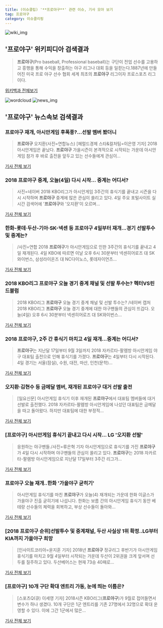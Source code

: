 ```yaml
---
title: (이슈클립) '**프로야구**' 관련 이슈, 기사 모아 보기
tag: 프로야구
category: 이슈클리핑
---
```

![wiki_img](https://user-images.githubusercontent.com/42597476/44503234-41136a80-a6d0-11e8-9071-6fc6418eafe4.png)
## **'**프로야구**'** 위키피디아 검색결과
>**프로야구**(Pro baseball, Professional baseball)는 구단이 전업 선수를 고용하고 흥행을 통해 수익을 창출하는 야구 리그나 대회 등을 일컫는다.1887년에 만들어진 미국 프로 야구 선수 협회 세계 최초의 **프로야구** 리그이자 프로스포츠 리그이다.

<a href="https://ko.wikipedia.org/wiki/프로야구" target="_blank">위키백과 전체보기</a>

![wordcloud](https://s3.ap-northeast-2.amazonaws.com/lyrics101-wordcloud/2018-09-04-1536054656.png)
![news_img](https://user-images.githubusercontent.com/42597476/44507050-1206f400-a6e4-11e8-8d98-7ffbfebb353f.png)
## **'**프로야구**'** 뉴스속보 검색결과
### **프로야구** 재개, 아시안게임 후폭풍?…선발 멤버 봤더니

>**프로야구** 오지환(사진=연합뉴스) [헤럴드경제 스타&컬처팀=이은영 기자] 2018 아시안게임은 끝났다. **프로야구** 가을시즌이 본격적으로 시작되는 가운데 아시안게임 참가 후 바로 출전을 앞두고 있는 선수들에게 관심이...

<a href="http://biz.heraldcorp.com/culture/view.php?ud=201809041826276307126_1" target="_blank">기사 전체 보기</a>

### 2018 **프로야구** 중계, 오늘(4일) 다시 시작… 중계는 어디서?

>사진=네이버 2018 KBO리그가 아시안게임 3주간의 휴식기를 끝내고 시즌을 다시 시작하며 **프로야구** 중계에 많은 관심이 쏠리고 있다. 4일 주요 포털사이트 실시간 검색어에 '**프로야구**와 '오지환'이 오르며...

<a href="http://news20.busan.com/controller/newsController.jsp?newsId=20180904000128" target="_blank">기사 전체 보기</a>

### 한화-롯데·두산-기아·SK-넥센 등 **프로야구** 4일부터 재개...경기 선발투수 및 중계는?

>/사진=연합 2018 **프로야구**가 아시안게임으로 인한 3주간의 휴식기를 끝내고 4일 재개된다. 4일 KBO에 따르면 이날 오후 6시 30분부터 넥센히어로즈 대 SK와이번스, 삼성라이온즈 대 NC다이노스, 롯데자이언츠...

<a href="http://www.asiatoday.co.kr/view.php?key=20180904001824074" target="_blank">기사 전체 보기</a>

### 2018 KBO리그 **프로야구** 오늘 경기 중계 채널 및 선발 투수는? 헥터VS린드블럼

>2018 KBO리그 **프로야구** 오늘 경기 중계 채널 및 선발 투수는? /네이버 캡처  2018 KBO리그 **프로야구** 오늘 경기 중계에 대한 야구팬들의 관심이 뜨겁다. 오늘(4일) 오후 6시 30분부터 넥센히어로즈 대 SK와이번스...

<a href="http://www.kyeongin.com/main/view.php?key=20180904001425473" target="_blank">기사 전체 보기</a>

### 2018 **프로야구**, 2주 간 휴식기 마치고 4일 재개…중계는 어디서?

>**프로야구**는 지난달 17일부터 9월 3일까지 2018 자카르타-팔렘방 아시안게임 야구 대표팀 출전으로 인해 휴식기를 가졌다. **프로야구**는 4일부터 다시 시작된다. 4일 경기는 서울(잠실), 수원, 대전, 마산, 인천(문학)...

<a href="http://stoo.asiae.co.kr/news/naver_view.htm?idxno=2018090418171495548" target="_blank">기사 전체 보기</a>

### 오지환·김현수 등 금메달 멤버, 재개된 **프로야구** 대거 선발 출전

>[일요신문] 아시안게임 휴식기 이후 재개된 **프로야구**에서 대표팀 멤버들에 대거 선발로 출전했다.   2018 자카르타-팔렘방 아시안게임에 나섰던 대표팀은 금메달을 따고 돌아왔다. 하지만 대표팀에 대한 부정적...

<a href="http://ilyo.co.kr/?ac=article_view&entry_id=308717" target="_blank">기사 전체 보기</a>

### [**프로야구**] 아시안게임 휴식기 끝내고 다시 시작… LG '오지환 선발'

>응원하는 야구팬들./사진=류은혁 기자 아시안게임으로 휴식기를 가진 **프로야구**가 4일 다시 시작하며 야구팬들의 관심이 쏠리고 있다. **프로야구**는 2018 자카르타-팔렘방 아시안게임으로 지난달 17일부터 3주간 리그가...

<a href="http://moneys.mt.co.kr/news/mwView.php?no=2018090417298036108" target="_blank">기사 전체 보기</a>

### **프로야구** 오늘 재개..한화 '가을야구 굳히기'

>아시안게임 휴식기를 마친 **프로야구**가 오늘(4) 재개되는 가운데 한화 이글스가 가을야구 진출 굳히기에 나섭니다. 한화는 보름 간의 아시안게임 휴식기 동안 베테랑 선수들의 체력을 회복하고, 부상 선수들이 돌아와...

<a href="http://tjmbc.co.kr/000007/view/id/112269" target="_blank">기사 전체 보기</a>

### [2018 **프로야구** 순위]선발투수 및 중계채널, 두산 사실상 1위 확정..LG부터 KIA까지 가을야구 희망

>[인사이트코리아=윤지훈 기자] 2018년 **프로야구** 정규리그 후반기가 아시안게임 휴식기를 마치고 9월 4일부터 시작되는 가운데 두산이 2위권을 크게 앞서며 선두를 질주하고 있다. 두산베어스는 현재 73승 40패로...

<a href="http://www.insightkorea.co.kr//news/articleView.html?idxno=30542" target="_blank">기사 전체 보기</a>

### [**프로야구**] 10개 구단 확대 엔트리 가동, 눈에 띄는 이름은?

>[스포츠Q(큐) 이세영 기자]  2018시즌 KBO리그(**프로야구**)가 9월로 접어들면서 변수가 하나 생겼다.  10개 구단은 1군 엔트리를 기존 27명에서 32명으로 확대 운영할 수 있다. 이에 그간 1군에서 많은...

<a href="http://www.sportsq.co.kr/news/articleView.html?idxno=301423" target="_blank">기사 전체 보기</a>


